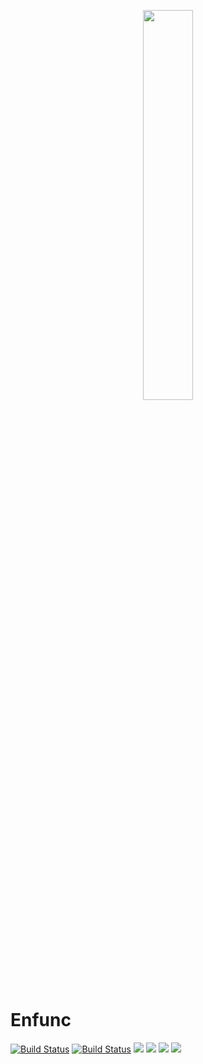 <p align="center"><img width="40%" src="https://raw.githubusercontent.com/enteam/enfunc/master/icons/cloud-computing.png"/>
</p>

# Enfunc

[![Build Status](https://travis-ci.com/enteam/enfunc.svg?branch=master)](https://travis-ci.com/enteam/enfunc)
[![Build Status](https://travis-ci.com/enteam/enfunc.svg?branch=master)](https://travis-ci.com/enteam/enfunc)
[![](https://img.shields.io/docker/pulls/enteam/enfunc.svg)](https://hub.docker.com/r/enteam/enfunc/)
[![](https://img.shields.io/docker/stars/enteam/enfunc.svg)](https://hub.docker.com/r/enteam/enfunc/)
[![](https://img.shields.io/github/license/enteam/enfunc.svg)](https://github.com/enteam/enfunc)
[![](https://img.shields.io/github/issues/enteam/enfunc.svg)](https://github.com/enteam/enfunc)
